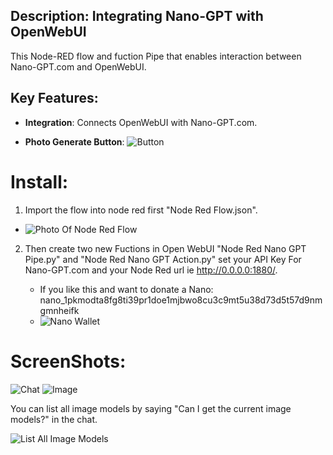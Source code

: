 ## Description: Integrating Nano-GPT with OpenWebUI

This Node-RED flow and fuction Pipe that enables interaction between Nano-GPT.com and OpenWebUI.

## Key Features:

- **Integration**: Connects OpenWebUI with Nano-GPT.com.
  
- **Photo Generate Button**: ![Button](https://raw.githubusercontent.com/Orciotrox/NodeRed-Nano-GPT.com-OpenWebUI/main/ReadmePhotos/Button.png)

# Install:

1. Import the flow into node red first "Node Red Flow.json".
  
  - ![Photo Of Node Red Flow](https://raw.githubusercontent.com/Orciotrox/NodeRed-Nano-GPT.com-OpenWebUI/main/ReadmePhotos/Flow.png)

2. Then create two new Fuctions in Open WebUI "Node Red Nano GPT Pipe.py" and "Node Red Nano GPT Action.py" set your API Key For Nano-GPT.com and your Node Red url ie http://0.0.0.0:1880/.

   - If you like this and want to donate a Nano: nano_1pkmodta8fg8ti39pr1doe1mjbwo8cu3c9mt5u38d73d5t57d9nmgmnheifk
   - ![Nano Wallet](https://raw.githubusercontent.com/Orciotrox/NodeRed-Nano-GPT.com-OpenWebUI/main/ReadmePhotos/Nano%20Wallet.png)

# ScreenShots:

![Chat](https://raw.githubusercontent.com/Orciotrox/NodeRed-Nano-GPT.com-OpenWebUI/main/ReadmePhotos/Chat.png) ![Image](https://raw.githubusercontent.com/Orciotrox/NodeRed-Nano-GPT.com-OpenWebUI/main/ReadmePhotos/Images.png)

You can list all image models by saying "Can I get the current image models?" in the chat.

![List All Image Models](https://raw.githubusercontent.com/Orciotrox/NodeRed-Nano-GPT.com-OpenWebUI/main/ReadmePhotos/All%20Images.png)

  

